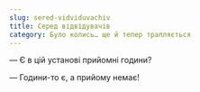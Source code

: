 ```yaml
---
slug: sered-vidviduvachiv
title: Серед відвідувачів
category: Було колись… ще й тепер трапляється
---
```

— Є в цій установі прийомні години?

— Години-то є, а прийому немає!
